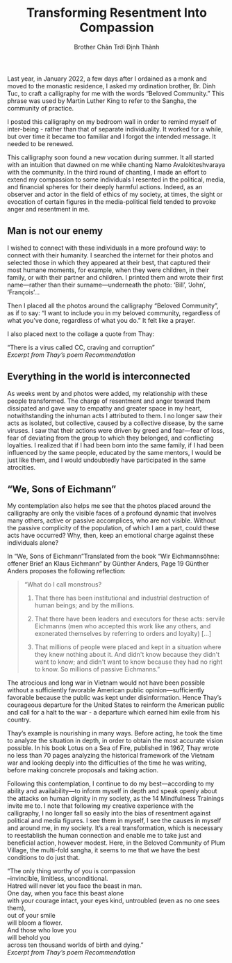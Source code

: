 ﻿---
title: Transforming Resentment Into Compassion
author: Brother Chân Trời Định Thành
---

Last year, in January 2022, a few days after I ordained as a monk and moved to the monastic residence, I asked my ordination brother, Br. Dinh Tuc, to craft a calligraphy for me with the words “Beloved Community.” This phrase was used by Martin Luther King to refer to the Sangha, the community of practice.

I posted this calligraphy on my bedroom wall in order to remind myself of inter-being - rather than that of separate individuality. It worked for a while, but over time it became too familiar and I forgot the intended message. It needed to be renewed.

This calligraphy soon found a new vocation during summer. It all started with an intuition that dawned on me while chanting Namo Avalokiteshvaraya with the community. In the third round of chanting, I made an effort to extend my compassion to some individuals I resented in the political, media, and financial spheres for their deeply harmful actions. Indeed, as an observer and actor in the field of ethics of my society, at times, the sight or evocation of certain figures in the media-political field tended to provoke anger and resentment in me.

## Man is not our enemy

I wished to connect with these individuals in a more profound way: to connect with their humanity. I searched the internet for their photos and selected those in which they appeared at their best, that captured their most humane moments, for example, when they were children, in their family, or with their partner and children. I printed them and wrote their first name—rather than their surname—underneath the photo: ‘Bill’, ‘John’, ‘François’... 

Then I placed all the photos around the calligraphy “Beloved Community”, as if to say: “I want to include you in my beloved community, regardless of what you’ve done, regardless of what you do.”  It felt like a prayer.

I also placed next to the collage a quote from Thay:

<div class="verse"><p>“There is a virus called CC, craving and corruption”<br/><cite>Excerpt from Thay’s poem <i>Recommendation</i></cite></p></div>

## Everything in the world is interconnected

As weeks went by and photos were added, my relationship with these people transformed. The charge of resentment and anger toward them dissipated and gave way to empathy and greater space in my heart, notwithstanding the inhuman acts I attributed to them. I no longer saw their acts as isolated, but collective, caused by a collective disease, by the same viruses. I saw that their actions were driven by greed and fear—fear of loss, fear of deviating from the group to which they belonged, and conflicting loyalties. I realized that if I had been born into the same family, if I had been influenced by the same people, educated by the same mentors, I would be just like them, and I would undoubtedly have participated in the same atrocities.

## “We, Sons of Eichmann”

My contemplation also helps me see that the photos placed around the calligraphy are only the visible faces of a profound dynamic that involves many others, active or passive accomplices, who are not visible. Without the passive complicity of the population, of which I am a part, could these acts have occurred? Why, then, keep an emotional charge against these individuals alone?

In “We, Sons of Eichmann”<a class="note">Translated from the book “Wir Eichmannsöhne: offener Brief an Klaus Eichmann” by Günther Anders, Page 19</a> Günther Anders proposes the following reflection:

> “What do I call monstrous?
> 
> 1. That there has been institutional and industrial destruction of human beings; and by the millions.
> 
> 2. That there have been leaders and executors for these acts: servile Eichmanns (men who accepted this work like any others, and exonerated themselves by referring to orders and loyalty) […]
> 
> 3. That millions of people were placed and kept in a situation where they knew nothing about it. And didn't know because they didn't want to know; and didn't want to know because they had no right to know. So millions of passive Eichmanns.”

The atrocious and long war in Vietnam would not have been possible without a sufficiently favorable American public opinion—sufficiently favorable because the public was kept under disinformation. Hence Thay’s courageous departure for the United States to reinform the American public and call for a halt to the war - a departure which earned him exile from his country.

Thay’s example is nourishing in many ways. Before acting, he took the time to analyze the situation in depth, in order to obtain the most accurate vision possible. In his book Lotus on a Sea of Fire, published in 1967, Thay wrote no less than 70 pages analyzing the historical framework of the Vietnam war and looking deeply into the difficulties of the time he was writing, before making concrete proposals and taking action.

Following this contemplation, I continue to do my best—according to my ability and availability—to inform myself in depth and speak openly about the attacks on human dignity in my society, as the 14 Mindfulness Trainings invite me to. I note that following my creative experience with the calligraphy, I no longer fall so easily into the bias of resentment against political and media figures. I see them in myself, I see the causes in myself and around me, in my society. It’s a real transformation, which is necessary to reestablish the human connection and enable me to take just and beneficial action, however modest. Here, in the Beloved Community of Plum Village, the multi-fold sangha, it seems to me that we have the best conditions to do just that.

<div class="verse"><p>“The only thing worthy of you is compassion<br/>
–invincible, limitless, unconditional.<br/>
Hatred will never let you face the beast in man.<br/>
One day, when you face this beast alone<br/>
with your courage intact, your eyes kind, untroubled (even as no one sees them),<br/>
out of your smile<br/>
will bloom a flower.<br/>
And those who love you<br/>
will behold you<br/>
across ten thousand worlds of birth and dying.”<br/><cite>Excerpt from Thay’s poem <i>Recommendation</i></cite></p></div>